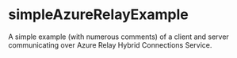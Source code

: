 # simpleAzureRelayExample
A simple example (with numerous comments) of a client and server communicating over Azure Relay Hybrid Connections Service.
